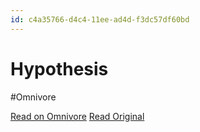 ```yaml
---
id: c4a35766-d4c4-11ee-ad4d-f3dc57df60bd
---
```


# Hypothesis
#Omnivore

[Read on Omnivore](https://omnivore.app/me/hypothesis-18de6439cde)
[Read Original](https://hypothes.is/a/5XEa3NS6Ee6QcY88EJCRkA)

